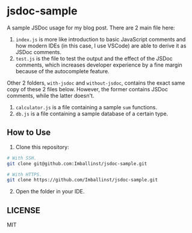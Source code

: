 # jsdoc-sample

A sample JSDoc usage for my blog post. There are 2 main file here:

1. `index.js` is more like introduction to basic JavaScript comments and how modern IDEs (in this case, I use VSCode) are able to derive it as JSDoc comments.
2. `test.js` is the file to test the output and the effect of the JSDoc comments, which increases developer experience by a fine margin because of the autocomplete feature.

Other 2 folders, `with-jsdoc` and `without-jsdoc`, contains the exact same copy of these 2 files below. However, the former contains JSDoc comments, while the latter doesn't.

1. `calculator.js` is a file containing a sample `sum` functions.
2. `db.js` is a file containing a sample database of a certain type.

## How to Use

1. Clone this repository:

```bash
# With SSH.
git clone git@github.com:Imballinst/jsdoc-sample.git

# With HTTPS.
git clone https://github.com/Imballinst/jsdoc-sample.git
```

2. Open the folder in your IDE.

## LICENSE

MIT
